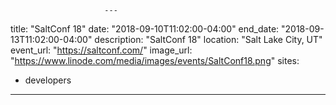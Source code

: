                          ---
title: "SaltConf 18"
date: "2018-09-10T11:02:00-04:00"
end_date: "2018-09-13T11:02:00-04:00"
description: "SaltConf 18"
location: "Salt Lake City, UT"
event_url: "https://saltconf.com/"
image_url: "https://www.linode.com/media/images/events/SaltConf18.png"
sites:
  - developers
---